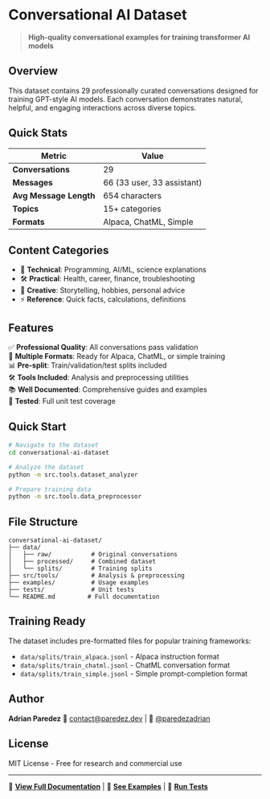 # Conversational AI Dataset

> **High-quality conversational examples for training transformer AI models**

## Overview

This dataset contains 29 professionally curated conversations designed for training GPT-style AI models. Each conversation demonstrates natural, helpful, and engaging interactions across diverse topics.

## Quick Stats

| Metric | Value |
|--------|-------|
| **Conversations** | 29 |
| **Messages** | 66 (33 user, 33 assistant) |
| **Avg Message Length** | 654 characters |
| **Topics** | 15+ categories |
| **Formats** | Alpaca, ChatML, Simple |

## Content Categories

- 🔬 **Technical**: Programming, AI/ML, science explanations
- 🛠️ **Practical**: Health, career, finance, troubleshooting  
- 🎨 **Creative**: Storytelling, hobbies, personal advice
- ⚡ **Reference**: Quick facts, calculations, definitions

## Features

✅ **Professional Quality**: All conversations pass validation  
🔄 **Multiple Formats**: Ready for Alpaca, ChatML, or simple training  
📊 **Pre-split**: Train/validation/test splits included  
🛠️ **Tools Included**: Analysis and preprocessing utilities  
📚 **Well Documented**: Comprehensive guides and examples  
🧪 **Tested**: Full unit test coverage  

## Quick Start

```bash
# Navigate to the dataset
cd conversational-ai-dataset

# Analyze the dataset
python -m src.tools.dataset_analyzer

# Prepare training data
python -m src.tools.data_preprocessor
```

## File Structure

```
conversational-ai-dataset/
├── data/
│   ├── raw/           # Original conversations
│   ├── processed/     # Combined dataset
│   └── splits/        # Training splits
├── src/tools/         # Analysis & preprocessing
├── examples/          # Usage examples
├── tests/             # Unit tests
└── README.md         # Full documentation
```

## Training Ready

The dataset includes pre-formatted files for popular training frameworks:

- `data/splits/train_alpaca.jsonl` - Alpaca instruction format
- `data/splits/train_chatml.jsonl` - ChatML conversation format  
- `data/splits/train_simple.jsonl` - Simple prompt-completion format

## Author

**Adrian Paredez**
📧 contact@paredez.dev | 🐙 [@paredezadrian](https://github.com/paredezadrian)

## License

MIT License - Free for research and commercial use

---

📖 **[View Full Documentation](README.md)** | 🔧 **[See Examples](examples/)** | 🧪 **[Run Tests](tests/)**

